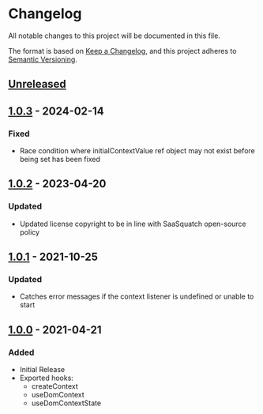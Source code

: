 # Changelog

All notable changes to this project will be documented in this file.

The format is based on [Keep a Changelog](https://keepachangelog.com/en/1.0.0/),
and this project adheres to [Semantic Versioning](https://semver.org/spec/v2.0.0.html).

## [Unreleased]

## [1.0.3] - 2024-02-14

### Fixed

- Race condition where initialContextValue ref object may not exist before being set has been fixed

## [1.0.2] - 2023-04-20

### Updated

- Updated license copyright to be in line with SaaSquatch open-source policy

## [1.0.1] - 2021-10-25

### Updated

- Catches error messages if the context listener is undefined or unable to start

## [1.0.0] - 2021-04-21

### Added

- Initial Release
- Exported hooks:
  - createContext
  - useDomContext
  - useDomContextState

[unreleased]: https://github.com/saasquatch/dom-context-hooks/compare/dom-context-hooks@1.0.3...HEAD
[1.0.3]: https://github.com/saasquatch/dom-context-hooks/releases/tag/dom-context-hooks@1.0.3
[1.0.2]: https://github.com/saasquatch/dom-context-hooks/releases/tag/dom-context-hooks@1.0.2
[1.0.1]: https://github.com/saasquatch/dom-context-hooks/releases/tag/dom-context-hooks@1.0.1
[1.0.0]: https://github.com/saasquatch/dom-context-hooks/releases/tag/dom-context-hooks@1.0.0
